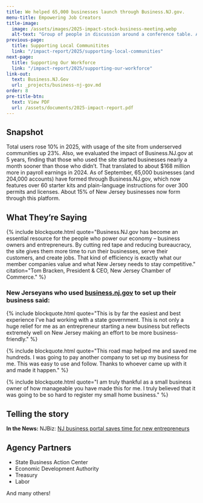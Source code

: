 ```yaml
---
title: We helped 65,000 businesses launch through Business.NJ.gov.
menu-title: Empowering Job Creators
title-image:
  image: /assets/images/2025-impact-stock-business-meeting.webp
  alt-text: "Group of people in discussion around a conference table. A whiteboard with notes in the background."
previous-page:
  title: Supporting Local Communitites
  link: "/impact-report/2025/supporting-local-communities"
next-page:
  title: Supporting Our Workforce
  link: "/impact-report/2025/supporting-our-workforce"
link-out:
  text: Business.NJ.Gov
  url: _projects/business-nj-gov.md
order: 8
pre-title-btn:
  text: View PDF
  url: /assets/documents/2025-impact-report.pdf
---
```


## Snapshot

Total users rose 10% in 2025, with usage of the site from underserved communities up 23%. Also, we evaluated the impact of Business.NJ.gov at 5 years, finding that those who used the site started businesses nearly a month sooner than those who didn’t. That translated to about $168 million more in payroll earnings in 2024. As of September, 65,000 businesses (and 204,000 accounts) have formed through Business.NJ.gov, which now features over 60 starter kits and plain-language instructions for over 300 permits and licenses. About 15% of New Jersey businesses now form through this platform.

## What They’re Saying

{% include blockquote.html quote="Business.NJ.gov has become an essential resource for the people who power our economy – business owners and entrepreneurs. By cutting red tape and reducing bureaucracy, the site gives them more time to run their businesses, serve their customers, and create jobs. That kind of efficiency is exactly what our member companies value and what New Jersey needs to stay competitive." citation="Tom Bracken, President & CEO, New Jersey Chamber of Commerce." %}

### New Jerseyans who used [business.nj.gov](https://business.nj.gov) to set up their business said:

{% include blockquote.html quote="This is by far the easiest and best experience I’ve had working with a state government. This is not only a huge relief for me as an entrepreneur starting a new business but reflects extremely well on New Jersey making an effort to be more business-friendly." %}

{% include blockquote.html quote="This road map helped me and saved me hundreds. I was going to pay another company to set up my business for me. This was easy to use and follow. Thanks to whoever came up with it and made it happen." %}

{% include blockquote.html quote="I am truly thankful as a small business owner of how manageable you have made this for me. I truly believed that it was going to be so hard to register my small home business." %}

## Telling the story

**In the News:** NJBiz: [NJ business portal saves time for new entrepreneurs](https://njbiz.com/nj-business-portal-saves-time/)

## Agency Partners

- State Business Action Center
- Economic Development Authority
- Treasury
- Labor

And many others!

